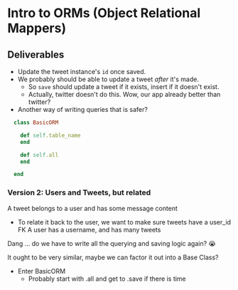 # Intro to ORMs (Object Relational Mappers)

## Deliverables

* Update the tweet instance's `id` once saved.
* We probably should be able to update a tweet _after_ it's made.
  * So `save` should update a tweet if it exists, insert if it doesn't exist.
  * Actually, twitter doesn't do this. Wow, our app already better than twitter?
* Another way of writing queries that is safer?

```rb
  class BasicORM

    def self.table_name
    end

    def self.all
    end

  end
```


### Version 2: Users and Tweets, but related

A tweet belongs to a user and has some message content
  * To relate it back to the user, we want to make sure tweets have a user_id FK
A user has a username, and has many tweets

Dang ... do we have to write all the querying and saving logic again? 😭

It ought to be very similar, maybe we can factor it out into a Base Class?
* Enter BasicORM
  * Probably start with .all and get to .save if there is time
